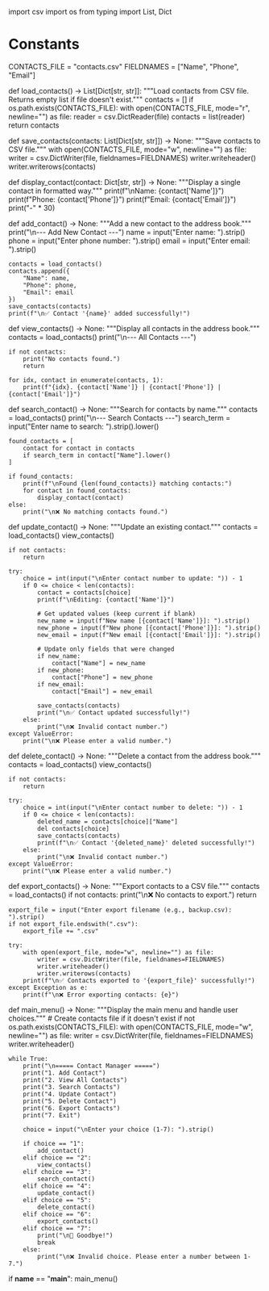 import csv
import os
from typing import List, Dict

# Constants
CONTACTS_FILE = "contacts.csv"
FIELDNAMES = ["Name", "Phone", "Email"]

def load_contacts() -> List[Dict[str, str]]:
    """Load contacts from CSV file. Returns empty list if file doesn't exist."""
    contacts = []
    if os.path.exists(CONTACTS_FILE):
        with open(CONTACTS_FILE, mode="r", newline="") as file:
            reader = csv.DictReader(file)
            contacts = list(reader)
    return contacts

def save_contacts(contacts: List[Dict[str, str]]) -> None:
    """Save contacts to CSV file."""
    with open(CONTACTS_FILE, mode="w", newline="") as file:
        writer = csv.DictWriter(file, fieldnames=FIELDNAMES)
        writer.writeheader()
        writer.writerows(contacts)

def display_contact(contact: Dict[str, str]) -> None:
    """Display a single contact in formatted way."""
    print(f"\nName: {contact['Name']}")
    print(f"Phone: {contact['Phone']}")
    print(f"Email: {contact['Email']}")
    print("-" * 30)

def add_contact() -> None:
    """Add a new contact to the address book."""
    print("\n--- Add New Contact ---")
    name = input("Enter name: ").strip()
    phone = input("Enter phone number: ").strip()
    email = input("Enter email: ").strip()
    
    contacts = load_contacts()
    contacts.append({
        "Name": name,
        "Phone": phone,
        "Email": email
    })
    save_contacts(contacts)
    print(f"\n✅ Contact '{name}' added successfully!")

def view_contacts() -> None:
    """Display all contacts in the address book."""
    contacts = load_contacts()
    print("\n--- All Contacts ---")
    
    if not contacts:
        print("No contacts found.")
        return
    
    for idx, contact in enumerate(contacts, 1):
        print(f"{idx}. {contact['Name']} | {contact['Phone']} | {contact['Email']}")

def search_contact() -> None:
    """Search for contacts by name."""
    contacts = load_contacts()
    print("\n--- Search Contacts ---")
    search_term = input("Enter name to search: ").strip().lower()
    
    found_contacts = [
        contact for contact in contacts 
        if search_term in contact["Name"].lower()
    ]
    
    if found_contacts:
        print(f"\nFound {len(found_contacts)} matching contacts:")
        for contact in found_contacts:
            display_contact(contact)
    else:
        print("\n❌ No matching contacts found.")

def update_contact() -> None:
    """Update an existing contact."""
    contacts = load_contacts()
    view_contacts()
    
    if not contacts:
        return
    
    try:
        choice = int(input("\nEnter contact number to update: ")) - 1
        if 0 <= choice < len(contacts):
            contact = contacts[choice]
            print(f"\nEditing: {contact['Name']}")
            
            # Get updated values (keep current if blank)
            new_name = input(f"New name [{contact['Name']}]: ").strip()
            new_phone = input(f"New phone [{contact['Phone']}]: ").strip()
            new_email = input(f"New email [{contact['Email']}]: ").strip()
            
            # Update only fields that were changed
            if new_name:
                contact["Name"] = new_name
            if new_phone:
                contact["Phone"] = new_phone
            if new_email:
                contact["Email"] = new_email
            
            save_contacts(contacts)
            print("\n✅ Contact updated successfully!")
        else:
            print("\n❌ Invalid contact number.")
    except ValueError:
        print("\n❌ Please enter a valid number.")

def delete_contact() -> None:
    """Delete a contact from the address book."""
    contacts = load_contacts()
    view_contacts()
    
    if not contacts:
        return
    
    try:
        choice = int(input("\nEnter contact number to delete: ")) - 1
        if 0 <= choice < len(contacts):
            deleted_name = contacts[choice]["Name"]
            del contacts[choice]
            save_contacts(contacts)
            print(f"\n✅ Contact '{deleted_name}' deleted successfully!")
        else:
            print("\n❌ Invalid contact number.")
    except ValueError:
        print("\n❌ Please enter a valid number.")

def export_contacts() -> None:
    """Export contacts to a CSV file."""
    contacts = load_contacts()
    if not contacts:
        print("\n❌ No contacts to export.")
        return
    
    export_file = input("Enter export filename (e.g., backup.csv): ").strip()
    if not export_file.endswith(".csv"):
        export_file += ".csv"
    
    try:
        with open(export_file, mode="w", newline="") as file:
            writer = csv.DictWriter(file, fieldnames=FIELDNAMES)
            writer.writeheader()
            writer.writerows(contacts)
        print(f"\n✅ Contacts exported to '{export_file}' successfully!")
    except Exception as e:
        print(f"\n❌ Error exporting contacts: {e}")

def main_menu() -> None:
    """Display the main menu and handle user choices."""
    # Create contacts file if it doesn't exist
    if not os.path.exists(CONTACTS_FILE):
        with open(CONTACTS_FILE, mode="w", newline="") as file:
            writer = csv.DictWriter(file, fieldnames=FIELDNAMES)
            writer.writeheader()
    
    while True:
        print("\n===== Contact Manager =====")
        print("1. Add Contact")
        print("2. View All Contacts")
        print("3. Search Contacts")
        print("4. Update Contact")
        print("5. Delete Contact")
        print("6. Export Contacts")
        print("7. Exit")
        
        choice = input("\nEnter your choice (1-7): ").strip()
        
        if choice == "1":
            add_contact()
        elif choice == "2":
            view_contacts()
        elif choice == "3":
            search_contact()
        elif choice == "4":
            update_contact()
        elif choice == "5":
            delete_contact()
        elif choice == "6":
            export_contacts()
        elif choice == "7":
            print("\n👋 Goodbye!")
            break
        else:
            print("\n❌ Invalid choice. Please enter a number between 1-7.")

if __name__ == "__main__":
    main_menu()
